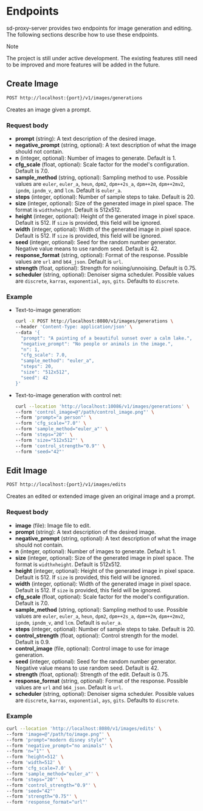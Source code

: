 # Endpoints

sd-proxy-server provides two endpoints for image generation and editing. The following sections describe how to use these endpoints.

> [!NOTE]
> The project is still under active development. The existing features still need to be improved and more features will be added in the future.

## Create Image

```bash
POST http://localhost:{port}/v1/images/generations
```

Creates an image given a prompt.

### Request body

- **prompt** (string): A text description of the desired image.
- **negative_prompt** (string, optional): A text description of what the image should not contain.
- **n** (integer, optional): Number of images to generate. Default is 1.
- **cfg_scale** (float, optional): Scale factor for the model's configuration. Default is 7.0.
- **sample_method** (string, optional): Sampling method to use. Possible values are `euler`, `euler_a`, `heun`, `dpm2`, `dpm++2s_a`, `dpm++2m`, `dpm++2mv2`, `ipndm`, `ipndm_v`, and `lcm`. Default is `euler_a`.
- **steps** (integer, optional): Number of sample steps to take. Default is 20.
- **size** (integer, optional): Size of the generated image in pixel space. The format is `widthxheight`. Default is 512x512.
- **height** (integer, optional): Height of the generated image in pixel space. Default is 512. If `size` is provided, this field will be ignored.
- **width** (integer, optional): Width of the generated image in pixel space. Default is 512. If `size` is provided, this field will be ignored.
- **seed** (integer, optional): Seed for the random number generator. Negative value means to use random seed. Default is 42.
- **response_format** (string, optional): Format of the response. Possible values are `url` and `b64_json`. Default is `url`.
- **strength** (float, optional): Strength for noising/unnoising. Default is 0.75.
- **scheduler** (string, optional): Denoiser sigma scheduler. Possible values are `discrete`, `karras`, `exponential`, `ays`, `gits`. Defaults to `discrete`.

### Example

- Text-to-image generation:

  ```bash
  curl -X POST http://localhost:8080/v1/images/generations \
  --header 'Content-Type: application/json' \
  --data '{
    "prompt": "A painting of a beautiful sunset over a calm lake.",
    "negative_prompt": "No people or animals in the image.",
    "n": 1,
    "cfg_scale": 7.0,
    "sample_method": "euler_a",
    "steps": 20,
    "size": "512x512",
    "seed": 42
  }'
  ```

- Text-to-image generation with control net:

  ```bash
  curl --location 'http://localhost:10086/v1/images/generations' \
  --form 'control_image=@"/path/control_image.png"' \
  --form 'prompt="a person"' \
  --form 'cfg_scale="7.0"' \
  --form 'sample_method="euler_a"' \
  --form 'steps="20"' \
  --form 'size="512x512"' \
  --form 'control_strength="0.9"' \
  --form 'seed="42"'
  ```

## Edit Image

```bash
POST http://localhost:{port}/v1/images/edits
```

Creates an edited or extended image given an original image and a prompt.

### Request body

- **image** (file): Image file to edit.
- **prompt** (string): A text description of the desired image.
- **negative_prompt** (string, optional): A text description of what the image should not contain.
- **n** (integer, optional): Number of images to generate. Default is 1.
- **size** (integer, optional): Size of the generated image in pixel space. The format is `widthxheight`. Default is 512x512.
- **height** (integer, optional): Height of the generated image in pixel space. Default is 512. If `size` is provided, this field will be ignored.
- **width** (integer, optional): Width of the generated image in pixel space. Default is 512. If `size` is provided, this field will be ignored.
- **cfg_scale** (float, optional): Scale factor for the model's configuration. Default is 7.0.
- **sample_method** (string, optional): Sampling method to use. Possible values are `euler`, `euler_a`, `heun`, `dpm2`, `dpm++2s_a`, `dpm++2m`, `dpm++2mv2`, `ipndm`, `ipndm_v`, and `lcm`. Default is `euler_a`.
- **steps** (integer, optional): Number of sample steps to take. Default is 20.
- **control_strength** (float, optional): Control strength for the model. Default is 0.9.
- **control_image** (file, optional): Control image to use for image generation.
- **seed** (integer, optional): Seed for the random number generator. Negative value means to use random seed. Default is 42.
- **strength** (float, optional): Strength of the edit. Default is 0.75.
- **response_format** (string, optional): Format of the response. Possible values are `url` and `b64_json`. Default is `url`.
- **scheduler** (string, optional): Denoiser sigma scheduler. Possible values are `discrete`, `karras`, `exponential`, `ays`, `gits`. Defaults to `discrete`.

### Example

```bash
curl --location 'http://localhost:8080/v1/images/edits' \
--form 'image=@"/path/to/image.png"' \
--form 'prompt="modern disney style"' \
--form 'negative_prompt="no animals"' \
--form 'n="1"' \
--form 'height=512' \
--form 'width=512' \
--form 'cfg_scale=7.0' \
--form 'sample_method="euler_a"' \
--form 'steps="20"' \
--form 'control_strength="0.9"' \
--form 'seed="42"'
--form 'strength="0.75"' \
--form 'response_format="url"'
```
